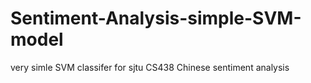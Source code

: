 # Sentiment-Analysis-simple-SVM-model
very simle SVM classifer for sjtu CS438 Chinese sentiment analysis
